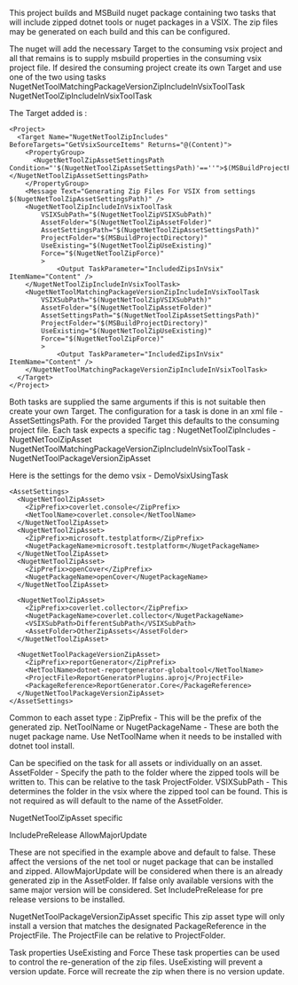 This project builds and MSBuild nuget package containing two tasks that will include zipped dotnet tools or nuget packages in a VSIX.
The zip files may be generated on each build and this can be configured.

The nuget will add the necessary Target to the consuming vsix project and all that remains is to supply msbuild properties in the 
consuming vsix project file.  If desired the consuming project create its own Target and use one of the two using tasks
NugetNetToolMatchingPackageVersionZipIncludeInVsixToolTask
NugetNetToolZipIncludeInVsixToolTask

The Target added is :
```
<Project>
  <Target Name="NugetNetToolZipIncludes" BeforeTargets="GetVsixSourceItems" Returns="@(Content)">
    <PropertyGroup>
      <NugetNetToolZipAssetSettingsPath Condition="'$(NugetNetToolZipAssetSettingsPath)'==''">$(MSBuildProjectFullPath)</NugetNetToolZipAssetSettingsPath>
    </PropertyGroup>
    <Message Text="Generating Zip Files For VSIX from settings $(NugetNetToolZipAssetSettingsPath)" />
    <NugetNetToolZipIncludeInVsixToolTask 
        VSIXSubPath="$(NugetNetToolZipVSIXSubPath)" 
        AssetFolder="$(NugetNetToolZipAssetFolder)" 
        AssetSettingsPath="$(NugetNetToolZipAssetSettingsPath)"
        ProjectFolder="$(MSBuildProjectDirectory)"
        UseExisting="$(NugetNetToolZipUseExisting)"
        Force="$(NugetNetToolZipForce)"
        >
            <Output TaskParameter="IncludedZipsInVsix" ItemName="Content" />
    </NugetNetToolZipIncludeInVsixToolTask>
    <NugetNetToolMatchingPackageVersionZipIncludeInVsixToolTask 
        VSIXSubPath="$(NugetNetToolZipVSIXSubPath)" 
        AssetFolder="$(NugetNetToolZipAssetFolder)" 
        AssetSettingsPath="$(NugetNetToolZipAssetSettingsPath)"
        ProjectFolder="$(MSBuildProjectDirectory)"
        UseExisting="$(NugetNetToolZipUseExisting)"
        Force="$(NugetNetToolZipForce)"
        >
            <Output TaskParameter="IncludedZipsInVsix" ItemName="Content" />
    </NugetNetToolMatchingPackageVersionZipIncludeInVsixToolTask>
  </Target>
</Project>
```

Both tasks are supplied the same arguments if this is not suitable then create your own Target.
The configuration for a task is done in an xml file - AssetSettingsPath.  For the provided Target this defaults to the consuming project file.
Each task expects a specific tag :
NugetNetToolZipIncludes - NugetNetToolZipAsset
NugetNetToolMatchingPackageVersionZipIncludeInVsixToolTask - NugetNetToolPackageVersionZipAsset

Here is the settings for the demo vsix - DemoVsixUsingTask

```
<AssetSettings>
  <NugetNetToolZipAsset>
    <ZipPrefix>coverlet.console</ZipPrefix>
    <NetToolName>coverlet.console</NetToolName>
  </NugetNetToolZipAsset>
  <NugetNetToolZipAsset>
    <ZipPrefix>microsoft.testplatform</ZipPrefix>
    <NugetPackageName>microsoft.testplatform</NugetPackageName>
  </NugetNetToolZipAsset>
  <NugetNetToolZipAsset>
    <ZipPrefix>openCover</ZipPrefix>
    <NugetPackageName>openCover</NugetPackageName>
  </NugetNetToolZipAsset>

  <NugetNetToolZipAsset>
    <ZipPrefix>coverlet.collector</ZipPrefix>
    <NugetPackageName>coverlet.collector</NugetPackageName>
    <VSIXSubPath>DifferentSubPath</VSIXSubPath>
    <AssetFolder>OtherZipAssets</AssetFolder>
  </NugetNetToolZipAsset>

  <NugetNetToolPackageVersionZipAsset>
    <ZipPrefix>reportGenerator</ZipPrefix>
    <NetToolName>dotnet-reportgenerator-globaltool</NetToolName>
    <ProjectFile>ReportGeneratorPlugins.aproj</ProjectFile>
    <PackageReference>ReportGenerator.Core</PackageReference>
  </NugetNetToolPackageVersionZipAsset>
</AssetSettings>
```

Common to each asset type :
ZipPrefix - This will be the prefix of the generated zip.
NetToolName or NugetPackageName - These are both the nuget package name.  Use NetToolName when it needs to be installed with dotnet tool install.

Can be specified on the task for all assets or individually on an asset.
AssetFolder - Specify the path to the folder where the zipped tools will be written to.  This can be relative to the task ProjectFolder.
VSIXSubPath - This determines the folder in the vsix where the zipped tool can be found.  This is not required as will default to the name of the AssetFolder.

NugetNetToolZipAsset specific

IncludePreRelease
AllowMajorUpdate

These are not specified in the example above and default to false.
These affect the versions of the net tool or nuget package that can be installed and zipped.
AllowMajorUpdate will be considered when there is an already generated zip in the AssetFolder.  If false only available versions with the 
same major version will be considered.
Set IncludePreRelease for pre release versions to be installed.


NugetNetToolPackageVersionZipAsset specific
This zip asset type will only install a version that matches the designated PackageReference in the ProjectFile.  The ProjectFile can be relative to ProjectFolder.

Task properties UseExisting and Force
These task properties can be used to control the re-generation of the zip files.
UseExisting will prevent a version update.
Force will recreate the zip when there is no version update.





